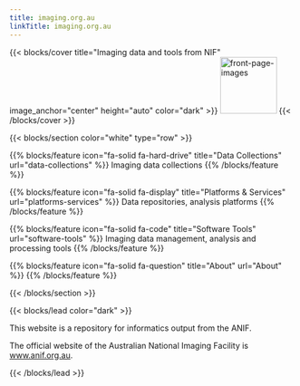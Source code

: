 ```yaml
---
title: imaging.org.au
linkTitle: imaging.org.au
---
```


{{< blocks/cover title="Imaging data and tools from NIF" image_anchor="center" height="auto" color="dark" >}}
<img src = "front-page-images.png" style="height:100px;" alt="front-page-images" />
{{< /blocks/cover >}}

{{< blocks/section color="white" type="row" >}}

{{% blocks/feature icon="fa-solid fa-hard-drive" title="Data Collections" url="data-collections" %}}
Imaging data collections
{{% /blocks/feature %}}

{{% blocks/feature icon="fa-solid fa-display" title="Platforms & Services" url="platforms-services" %}}
Data repositories, analysis platforms
{{% /blocks/feature %}}

{{% blocks/feature icon="fa-solid fa-code" title="Software Tools" url="software-tools" %}}
Imaging data management, analysis and processing tools
{{% /blocks/feature %}}

{{% blocks/feature icon="fa-solid fa-question" title="About" url="About" %}}
{{% /blocks/feature %}}

{{< /blocks/section >}}

{{< blocks/lead color="dark" >}}
<p>This website is a repository for informatics output from the ANIF.
</p>
<p>The official website of the Australian National Imaging Facility is <a href="https://www.anif.org.au">www.anif.org.au</a>.</p>
{{< /blocks/lead >}}

<!--
{{< blocks/section color="primary" >}}
The NIF site for imaging data

The Australian National Imaging Facility (NIF) is a $130 million project that provides state-of-the-art imaging capability of animals, plants, and materials for the Australian research community. NIF’s grid of imaging facilities spreads across Australia, aiming to provide a range of leading-edge imaging instrumentation and expertise in the optimal use of imaging technology to the Australian research community.

Established in 2007, NIF is one of the four initiative projects implemented by the Australian Government, under the National Collaborative Research Infrastructure Strategy (NCRIS) Characterisation capabilities. Recently, NIF has further expanded by the Education Investment Fund (EIF), which supports world-leading, strategically-focused infrastructure investments that will transform Australian tertiary research and education.

The goal of the NIF is to provide state-of-the-art imaging of animals, plants and materials for the Australian research community. The NIF operates as an integrated grid of thirteen institutions, providing a range of leading-edge imaging instrumentation and advice and assistance in the optimal use of imaging to the research community.

Specifically, the NIF provides:

access to molecular imaging instrumentation, including a range of MRI and PET scanners;
development and validation of novel biomarkers/radioligands for in-vivo imaging using PET and MRI;
development and application of stable isotope-labelled analogues to new radio-ligands;
magnetic resonance spectroscopy, coil design and pulse sequence development;
application of these new technologies in large-scale trials in animal models of disease;
bio-mathematical modelling of tracer kinetic data and integration of the high-dimensional data in a dedicated neuroinformatics system;
the creation of databases of normative data, and a common platform of base data; and
links to existing national infrastructure for ultra-structural imaging and measurement technologies through the Australian Microscopy and Microanalysis Research Facility.
This website is a repository for larger projects that release data, the official website of the NIF is www.anif.org.au

Projects
AMBMC - The Australian Mouse Brain Mapping Consortium (AMBMC) aims to provide researchers with access to a national facility to characterise their mouse models of neurological disease. The AMBMC will use state-of-the-art imaging, computational anatomy and image analysis to enable multi-dimensional statistical comparisons of brain anatomy between the mouse model and background strain.
Human 7T - A collection of 7T human brain MRI models. These are built using a Minimum Deformation Averaging technique and have resolutions below 0.3mm isotropic. Multiple contrasts are included.
{{< /blocks/section >}}
-->
